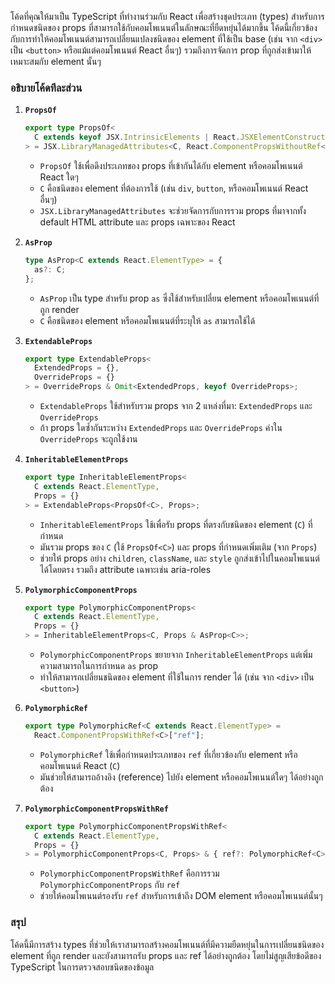 โค้ดที่คุณให้มาเป็น TypeScript ที่ทำงานร่วมกับ React เพื่อสร้างชุดประเภท (types) สำหรับการกำหนดชนิดของ props ที่สามารถใช้กับคอมโพเนนต์ในลักษณะที่ยืดหยุ่นได้มากขึ้น โค้ดนี้เกี่ยวข้องกับการทำให้คอมโพเนนต์สามารถเปลี่ยนแปลงชนิดของ element ที่ใช้เป็น base (เช่น จาก `<div>` เป็น `<button>` หรือแม้แต่คอมโพเนนต์ React อื่นๆ) รวมถึงการจัดการ prop ที่ถูกส่งเข้ามาให้เหมาะสมกับ element นั้นๆ

### อธิบายโค้ดทีละส่วน

1. **`PropsOf`**
   ```ts
   export type PropsOf<
     C extends keyof JSX.IntrinsicElements | React.JSXElementConstructor<unknown>
   > = JSX.LibraryManagedAttributes<C, React.ComponentPropsWithoutRef<C>>;
   ```
   - `PropsOf` ใช้เพื่อดึงประเภทของ props ที่เข้ากันได้กับ element หรือคอมโพเนนต์ React ใดๆ
   - `C` คือชนิดของ element ที่ต้องการใช้ (เช่น `div`, `button`, หรือคอมโพเนนต์ React อื่นๆ)
   - `JSX.LibraryManagedAttributes` จะช่วยจัดการกับการรวม props ที่มาจากทั้ง default HTML attribute และ props เฉพาะของ React

2. **`AsProp`**
   ```ts
   type AsProp<C extends React.ElementType> = {
     as?: C;
   };
   ```
   - `AsProp` เป็น type สำหรับ prop `as` ซึ่งใช้สำหรับเปลี่ยน element หรือคอมโพเนนต์ที่ถูก render
   - `C` คือชนิดของ element หรือคอมโพเนนต์ที่ระบุให้ `as` สามารถใช้ได้

3. **`ExtendableProps`**
   ```ts
   export type ExtendableProps<
     ExtendedProps = {},
     OverrideProps = {}
   > = OverrideProps & Omit<ExtendedProps, keyof OverrideProps>;
   ```
   - `ExtendableProps` ใช้สำหรับรวม props จาก 2 แหล่งที่มา: `ExtendedProps` และ `OverrideProps`
   - ถ้า props ใดซ้ำกันระหว่าง `ExtendedProps` และ `OverrideProps` ค่าใน `OverrideProps` จะถูกใช้งาน

4. **`InheritableElementProps`**
   ```ts
   export type InheritableElementProps<
     C extends React.ElementType,
     Props = {}
   > = ExtendableProps<PropsOf<C>, Props>;
   ```
   - `InheritableElementProps` ใช้เพื่อรับ props ที่ตรงกับชนิดของ element (`C`) ที่กำหนด
   - มันรวม props ของ `C` (ใช้ `PropsOf<C>`) และ props ที่กำหนดเพิ่มเติม (จาก `Props`)
   - ช่วยให้ props อย่าง `children`, `className`, และ `style` ถูกส่งเข้าไปในคอมโพเนนต์ได้โดยตรง รวมถึง attribute เฉพาะเช่น aria-roles

5. **`PolymorphicComponentProps`**
   ```ts
   export type PolymorphicComponentProps<
     C extends React.ElementType,
     Props = {}
   > = InheritableElementProps<C, Props & AsProp<C>>;
   ```
   - `PolymorphicComponentProps` ขยายจาก `InheritableElementProps` แต่เพิ่มความสามารถในการกำหนด `as` prop
   - ทำให้สามารถเปลี่ยนชนิดของ element ที่ใช้ในการ render ได้ (เช่น จาก `<div>` เป็น `<button>`)

6. **`PolymorphicRef`**
   ```ts
   export type PolymorphicRef<C extends React.ElementType> =
     React.ComponentPropsWithRef<C>["ref"];
   ```
   - `PolymorphicRef` ใช้เพื่อกำหนดประเภทของ `ref` ที่เกี่ยวข้องกับ element หรือคอมโพเนนต์ React (`C`)
   - มันช่วยให้สามารถอ้างอิง (reference) ไปยัง element หรือคอมโพเนนต์ใดๆ ได้อย่างถูกต้อง

7. **`PolymorphicComponentPropsWithRef`**
   ```ts
   export type PolymorphicComponentPropsWithRef<
     C extends React.ElementType,
     Props = {}
   > = PolymorphicComponentProps<C, Props> & { ref?: PolymorphicRef<C> };
   ```
   - `PolymorphicComponentPropsWithRef` คือการรวม `PolymorphicComponentProps` กับ `ref`
   - ช่วยให้คอมโพเนนต์รองรับ `ref` สำหรับการเข้าถึง DOM element หรือคอมโพเนนต์นั้นๆ

### สรุป

โค้ดนี้มีการสร้าง types ที่ช่วยให้เราสามารถสร้างคอมโพเนนต์ที่มีความยืดหยุ่นในการเปลี่ยนชนิดของ element ที่ถูก render และยังสามารถรับ props และ ref ได้อย่างถูกต้อง โดยไม่สูญเสียข้อดีของ TypeScript ในการตรวจสอบชนิดของข้อมูล